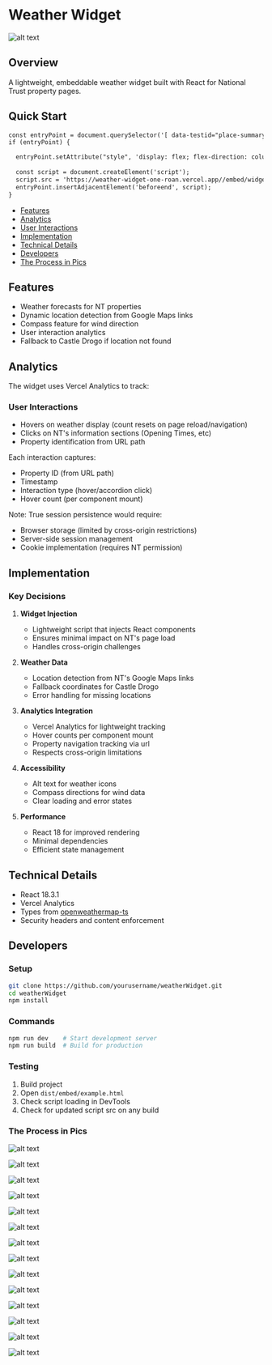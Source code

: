# Weather Widget
![alt text](image-15.png)

## Overview
A lightweight, embeddable weather widget built with React for National Trust property pages.

## Quick Start
```html
const entryPoint = document.querySelector('[ data-testid="place-summary-links"]');
if (entryPoint) {

  entryPoint.setAttribute("style", 'display: flex; flex-direction: column; justify-content: space-between;');
  
  const script = document.createElement('script');
  script.src = 'https://weather-widget-one-roan.vercel.app//embed/widget.js';
  entryPoint.insertAdjacentElement('beforeend', script);
}
```

- [Features](#features)
- [Analytics](#analytics)
- [User Interactions](#user-interactions)
- [Implementation](#implementation)
- [Technical Details](#technical-details)
- [Developers](#developers)
- [The Process in Pics](#process-in-pics)


## Features
- Weather forecasts for NT properties
- Dynamic location detection from Google Maps links
- Compass feature for wind direction
- User interaction analytics
- Fallback to Castle Drogo if location not found

## Analytics
The widget uses Vercel Analytics to track:

### User Interactions
- Hovers on weather display (count resets on page reload/navigation)
- Clicks on NT's information sections (Opening Times, etc)
- Property identification from URL path

Each interaction captures:
- Property ID (from URL path)
- Timestamp
- Interaction type (hover/accordion click)
- Hover count (per component mount)

Note: True session persistence would require:
- Browser storage (limited by cross-origin restrictions)
- Server-side session management
- Cookie implementation (requires NT permission)

## Implementation

### Key Decisions
1. **Widget Injection**
   - Lightweight script that injects React components
   - Ensures minimal impact on NT's page load
   - Handles cross-origin challenges

2. **Weather Data**
   - Location detection from NT's Google Maps links
   - Fallback coordinates for Castle Drogo
   - Error handling for missing locations

3. **Analytics Integration**
   - Vercel Analytics for lightweight tracking
   - Hover counts per component mount
   - Property navigation tracking via url
   - Respects cross-origin limitations

4. **Accessibility**
   - Alt text for weather icons
   - Compass directions for wind data
   - Clear loading and error states

5. **Performance**
   - React 18 for improved rendering
   - Minimal dependencies
   - Efficient state management

## Technical Details
- React 18.3.1
- Vercel Analytics
- Types from [openweathermap-ts](https://www.npmjs.com/package/openweathermap-ts)
- Security headers and content enforcement

## Developers

### Setup
```bash
git clone https://github.com/yourusername/weatherWidget.git
cd weatherWidget
npm install
```

### Commands
```bash
npm run dev    # Start development server
npm run build  # Build for production
```

### Testing
1. Build project
2. Open `dist/embed/example.html`
3. Check script loading in DevTools
4. Check for updated script src on any build

### The Process in Pics

![alt text](image-5.png)

![alt text](image-6.png)

![alt text](image-7.png)

![alt text](image-8.png)

![alt text](image-9.png)

![alt text](image-10.png)

![alt text](image-11.png)

![alt text](image-12.png)

![alt text](image-13.png)

![alt text](image-14.png)

![alt text](image-15.png)

![alt text](image-16.png)

![alt text](image-17.png)

![alt text](image-18.png)
